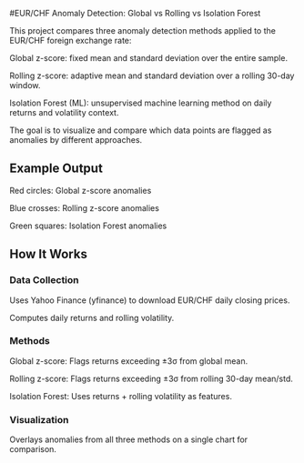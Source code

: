 #EUR/CHF Anomaly Detection: Global vs Rolling vs Isolation Forest

This project compares three anomaly detection methods applied to the EUR/CHF foreign exchange rate:

Global z-score: fixed mean and standard deviation over the entire sample.

Rolling z-score: adaptive mean and standard deviation over a rolling 30-day window.

Isolation Forest (ML): unsupervised machine learning method on daily returns and volatility context.

The goal is to visualize and compare which data points are flagged as anomalies by different approaches.

## Example Output

Red circles: Global z-score anomalies

Blue crosses: Rolling z-score anomalies

Green squares: Isolation Forest anomalies

## How It Works
### Data Collection

Uses Yahoo Finance (yfinance) to download EUR/CHF daily closing prices.

Computes daily returns and rolling volatility.

### Methods

Global z-score: Flags returns exceeding ±3σ from global mean.

Rolling z-score: Flags returns exceeding ±3σ from rolling 30-day mean/std.

Isolation Forest: Uses returns + rolling volatility as features.

### Visualization

Overlays anomalies from all three methods on a single chart for comparison.
